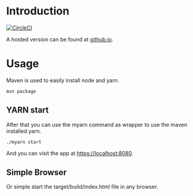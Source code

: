 # Introduction
[![CircleCI](https://circleci.com/gh/mszalbach/bns-profit-calc.svg?style=svg)](https://circleci.com/gh/mszalbach/bns-profit-calc)

A hosted version can be found at [github.io](https://mszalbach.github.io/bns-profit-calc).

# Usage
Maven is used to easily install node and yarn. 

```bash
mvn package
```
## YARN start
After that you can use the myarn command as wrapper to use the maven installed yarn.

```bash
./myarn start
```

And you can visit the app at <https://localhost:8080>.

## Simple Browser
Or simple start the target/build/index.html file in any browser.


